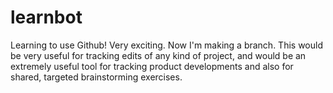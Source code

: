 # learnbot
Learning to use Github! Very exciting. 
Now I'm making a branch. This would be very useful for tracking edits of any kind of project, and would be an extremely useful tool for tracking product developments and also for shared, targeted brainstorming exercises.
